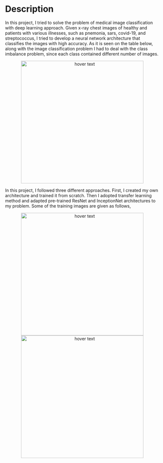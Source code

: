# Description

In this project, I tried to solve the problem of medical image classification with deep learning approach. Given x-ray chest images of healthy and patients with various illnesses, such as pnemonia, sars, covid-19, and streptococcus, I tried to develop a neural network architecture that classifies the images with high accuracy. As it is seen on the table below, along with the image classification problem I had to deal with the class imbalance problem, since each class contained different number of images.  

<p align="center">
  <img src="https://github.com/artykov1511/X-Ray-Chest-Image-Classification/blob/main/images/new.png" width="400" title="hover text">
 
</p>

In this project, I followed three different approaches. First, I created my own architecture and trained it from scratch. Then I adopted transfer learning method and adapted pre-trained ResNet and InceptionNet architectures to my problem. Some of the training images are given as follows,

<p align="center">
  <img src="https://github.com/artykov1511/X-Ray-Chest-Image-Classification/blob/main/images/1-s2.0-S1684118220300682-main.pdf-003-b1.png" width="400" title="hover text">
  
  <img src="" width="400" title="hover text">
  
 
</p>


